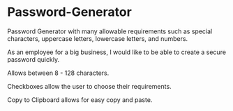 # Password-Generator

Password Generator with many allowable requirements such as special characters, uppercase letters, lowercase letters, and numbers.

As an employee for a big business, 
I would like to be able to create a secure password quickly.

Allows between 8 - 128 characters.

Checkboxes allow the user to choose their requirements.

Copy to Clipboard allows for easy copy and paste.